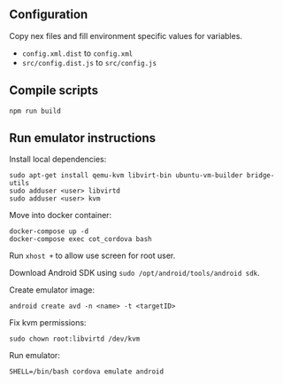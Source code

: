 ## Configuration

Copy nex files and fill environment specific values for variables.
* `config.xml.dist` to `config.xml` 
* `src/config.dist.js` to `src/config.js`

## Compile scripts

```
npm run build
```


## Run emulator instructions

Install local dependencies:
```
sudo apt-get install qemu-kvm libvirt-bin ubuntu-vm-builder bridge-utils
sudo adduser <user> libvirtd
sudo adduser <user> kvm
```

Move into docker container:
```
docker-compose up -d
docker-compose exec cot_cordova bash
```

Run `xhost +` to allow use screen for root user.

Download Android SDK using `sudo /opt/android/tools/android sdk`.

Create emulator image:
```
android create avd -n <name> -t <targetID>
```

Fix kvm permissions:
```
sudo chown root:libvirtd /dev/kvm
```

Run emulator:
```
SHELL=/bin/bash cordova emulate android
```
